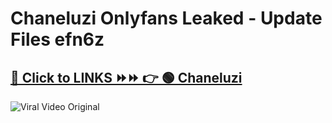
 # Chaneluzi Onlyfans Leaked - Update Files efn6z

## <h2><a href="https://clipsfans.com/Chaneluzi&ref=git">🔗 Click to LINKS ⏩⏩ 👉 🟢 Chaneluzi </a></h2>

<a href="https://clipsfans.com/Chaneluzi&ref=git" rel="nofollow" data-target="animated-image.originalLink"><img src="https://i.ibb.co.com/xMMVF88/686577567.gif" alt="Viral Video Original" style="max-width: 100%; display: inline-block;" data-target="animated-image.originalImage"></a>

